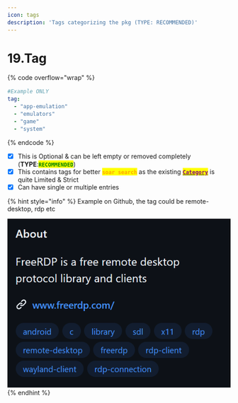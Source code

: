 ```yaml
---
icon: tags
description: 'Tags categorizing the pkg (TYPE: RECOMMENDED)'
---
```


# 19.Tag

{% code overflow="wrap" %}
```yaml
#Example ONLY
tag:
  - "app-emulation"
  - "emulators"
  - "game"
  - "system"
```
{% endcode %}

* [x] This is Optional & can be left empty or removed completely (**TYPE**:<mark style="color:green;">**`RECOMMENDED`**</mark>)
* [x] This contains tags for better <mark style="color:orange;">**`soar search`**</mark> as the existing [<mark style="color:purple;">**`Category`**</mark>](7.category.md) is quite Limited & Strict
* [x] Can have single or multiple entries

{% hint style="info" %}
Example on Github, the tag could be remote-desktop, rdp etc

![](../../.gitbook/assets/image.png)
{% endhint %}

